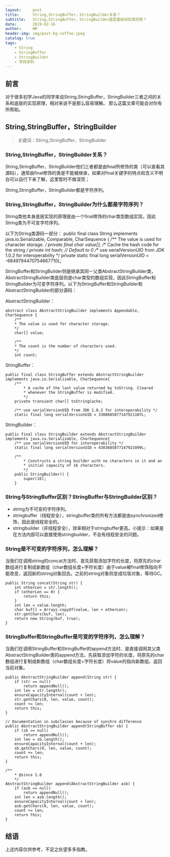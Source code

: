 ```yaml
---
layout:     post
title:      String,StringBuffer，StringBuilder关系？
subtitle:   String,StringBuffer，StringBuilder底层是如何实现的呢？
date:       2019-02-16
author:     HM
header-img: img/post-bg-coffee.jpeg
catalog: true
tags:
    - String
    - StringBuffer
    - StringBuilder
    - 字符序列
---
```


## 前言

对于很多初学Java的同学来说String,StringBuffer，StringBuilder三者之间的关系和底层的实现原理，相对来说不是那么容易理解。
那么这篇文章可能会对你有所帮助。


## String,StringBuffer，StringBuilder

>关键词：String,StringBuffer，StringBuilder

### String,StringBuffer，StringBuilder关系？ 

String,StringBuffer，StringBuilder他们三者都是由final所修饰的类（可以查看其源码），通常由final修饰的类是不能被继承，如果对final关键字的特点和含义不明白可以自行下来了解，这里暂时不做深究；

String,StringBuffer，StringBuilder都是字符序列。

### String,StringBuffer，StringBuilder为什么都是字符序列？ 

String类他本身底层实现的原理是由一个final修饰的char类型数组实现，因此String类为不可变字符序列。

以下为String类源码一部分：
    public final class String implements java.io.Serializable, Comparable<String>, CharSequence {
        /** The value is used for character storage. */
        private final char value[];
        /** Cache the hash code for the string */
        private int hash; // Default to 0
        /** use serialVersionUID from JDK 1.0.2 for interoperability */
        private static final long serialVersionUID = -6849794470754667710L;

StringBuffer和StringBuilder则是继承其同一父类AbstractStringBuilder类，AbstractStringBuilder类底层则是char类型的数组实现，因此StringBuffer和StringBuilder为可变字符序列。以下为StringBuffer和StringBuilder和AbstractStringBuilder的部分源码：

AbstractStringBuilder：

    abstract class AbstractStringBuilder implements Appendable, CharSequence {
        /**
        * The value is used for character storage.
        */
        char[] value;

        /**
        * The count is the number of characters used.
        */
        int count;

StringBuffer：

    public final class StringBuffer extends AbstractStringBuilder implements java.io.Serializable, CharSequence{
        /**
            * A cache of the last value returned by toString. Cleared
            * whenever the StringBuffer is modified.
            */
        private transient char[] toStringCache;

        /** use serialVersionUID from JDK 1.0.2 for interoperability */
        static final long serialVersionUID = 3388685877147921107L;

StringBuilder：

    public final class StringBuilder extends AbstractStringBuilder implements java.io.Serializable, CharSequence{
        /** use serialVersionUID for interoperability */
        static final long serialVersionUID = 4383685877147921099L;

        /**
            * Constructs a string builder with no characters in it and an
            * initial capacity of 16 characters.
            */
        public StringBuilder() {
            super(16);
        }

### String与StringBuffer区别？StringBuffer与StringBuilder区别？

- string为不可变的字符序列。
- stringbuffer（线程安全），stringbuffer类的所有方法都是由synchronized修饰，因此是线程安全的。
- stringbuilder（非线程安全），效率相对于stringbuffer更高。小提示：如果是在方法内部可以直接使用stringbuilder，不会有线程安全的问题。

### String是不可变的字符序列，怎么理解？

当我们在调用string的concat方法时、首先获取添加字符的长度，将原先的char数组进行复制成新数组（char数组长度+字符长度）由于value被final修饰指向不能改变，返回新的string对象回去。之前的string对象则变成垃圾对象，等待GC。

    public String concat(String str) {
        int otherLen = str.length();
        if (otherLen == 0) {
            return this;
        }
        int len = value.length;
        char buf[] = Arrays.copyOf(value, len + otherLen);
        str.getChars(buf, len);
        return new String(buf, true);
    }

### StringBuffer和StringBuffer是可变的字符序列，怎么理解？

当我们在调用StringBuffer和StringBuffer的append方法时、是直接调用其父类AbstractStringBuilder类的append方法，先获取添加字符的长度，将原先的char数组进行复制成新数组（char数组长度+字符长度）将value的指向新数组，返回当前对象。

    public AbstractStringBuilder append(String str) {
        if (str == null)
            return appendNull();
        int len = str.length();
        ensureCapacityInternal(count + len);
        str.getChars(0, len, value, count);
        count += len;
        return this;
    }

    // Documentation in subclasses because of synchro difference
    public AbstractStringBuilder append(StringBuffer sb) {
        if (sb == null)
            return appendNull();
        int len = sb.length();
        ensureCapacityInternal(count + len);
        sb.getChars(0, len, value, count);
        count += len;
        return this;
    }

    /**
        * @since 1.8
        */
    AbstractStringBuilder append(AbstractStringBuilder asb) {
        if (asb == null)
            return appendNull();
        int len = asb.length();
        ensureCapacityInternal(count + len);
        asb.getChars(0, len, value, count);
        count += len;
        return this;
    }


## 结语

上述内容仅供参考，不足之处望多多指教。

 

